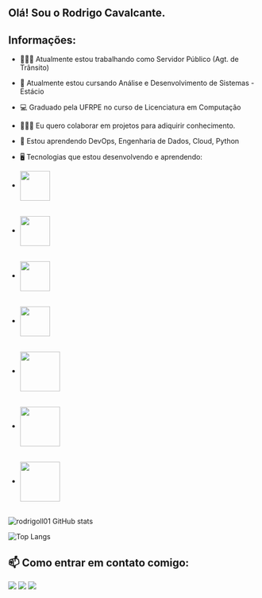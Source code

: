 ## Olá! Sou o Rodrigo Cavalcante.

<h2 align="left">Informações:</h2>
  
- 👮🏼‍♂️ Atualmente estou trabalhando como Servidor Público (Agt. de Trânsito)
- 🌱 Atualmente estou cursando Análise e Desenvolvimento de Sistemas - Estácio
- 💻 Graduado pela UFRPE no curso de Licenciatura em Computação
- 🧑🏼‍💻 Eu quero colaborar em projetos para adiquirir conhecimento.
- 🤔 Estou aprendendo DevOps, Engenharia de Dados, Cloud, Python

  
- 🖥️ Tecnologias que estou desenvolvendo e aprendendo:

- <img align="center" height="60" width="60" src="https://cdn.jsdelivr.net/gh/devicons/devicon/icons/html5/html5-plain-wordmark.svg"/><br><br>
- <img align="center" height="60" width="60" src="https://cdn.jsdelivr.net/gh/devicons/devicon/icons/css3/css3-plain-wordmark.svg"/><br><br>
- <img align="center" height="60" width="60" src="https://cdn.jsdelivr.net/gh/devicons/devicon/icons/javascript/javascript-original.svg"/><br><br>
- <img align="center" height="60" width="60" src="https://cdn.jsdelivr.net/gh/devicons/devicon/icons/python/python-original.svg"/><br><br>
- <img align="center" height="80" width="80" src="https://cdn.jsdelivr.net/gh/devicons/devicon/icons/amazonwebservices/amazonwebservices-plain-wordmark.svg"/><br><br>
- <img align="center" height="80" width="80" src="https://cdn.jsdelivr.net/gh/devicons/devicon/icons/ubuntu/ubuntu-plain-wordmark.svg"/><br><br>
- <img align="center" height="80" width="80" src="https://cdn.jsdelivr.net/gh/devicons/devicon/icons/oracle/oracle-original.svg"/><br><br>
          
          

![rodrigoll01 GitHub stats](https://github-readme-stats.vercel.app/api?username=rodrigoll01&show_icons=true&theme=transparent)

![Top Langs](https://github-readme-stats.vercel.app/api/top-langs/?username=rodrigoll01&hide_progress=true)


## 📫 Como entrar em contato comigo:

<div>
<a href="https://instagram.com/rodrigoll01" target="_blank"><img loading="lazy" src="https://img.shields.io/badge/-Instagram-%23E4405F?style=for-the-badge&logo=instagram&logoColor=white" target="_blank"></a>
<a href = "mailto:tux.mcl@gmail.com"><img loading="lazy" src="https://img.shields.io/badge/Gmail-D14836?style=for-the-badge&logo=gmail&logoColor=white" target="_blank"></a>
<a href="https://www.linkedin.com/in/rodrigo-lima-cavalcante" target="_blank"><img loading="lazy" src="https://img.shields.io/badge/-LinkedIn-%230077B5?style=for-the-badge&logo=linkedin&logoColor=white" target="_blank"></a>   
</div>

